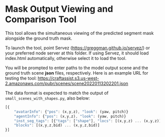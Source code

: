# Mask Output Viewing and Comparison Tool

This tool allows the simultaneous viewing of the predicted segment mask alongside the ground truth mask.

To launch the tool, point Servez (https://greggman.github.io/servez/) or your preferred node server at this folder.  If using Servez, it should load index.html automatically, otherwise select it to load the tool.

You will be prompted to enter paths to the model output scene and the ground truth scene **json** files, respectively.  Here is an example URL for testing the tool: https://craftassist.s3.us-west-2.amazonaws.com/pubr/scenes/scene20220113202201.json

The data format is expected to match the output of `small_scenes_with_shapes.py`, also below:

```js
[{
    "avatarInfo": {"pos": (x,y,z), "look": (yaw, pitch)}
    "agentInfo": {"pos": (x,y,z), "look": (yaw, pitch)}
    "inst_seg_tags": [{"tags": ["shape"], "locs": [(x,y,z) ... (x,y,z)]} ...]
    "blocks": [(x,y,z,bid) ... (x,y,z,bid)]
}]
```